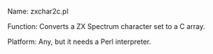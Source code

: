 Name: zxchar2c.pl

Function: Converts a ZX Spectrum character set to a C array.

Platform: Any, but it needs a Perl interpreter.
